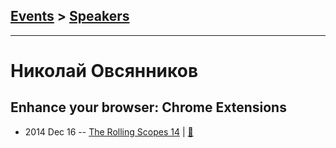 ## [Events](../README.md) > [Speakers](../speakers.md)
---

# Николай Овсянников

## Enhance your browser: Chrome Extensions
- 2014 Dec 16 -- [The Rolling Scopes 14](https://www.youtube.com/watch?v=2HuKwwhpsgE)  | [:notebook:](http://rolling-scopes.github.io/slides/rs14/ChromeExtensions)  
